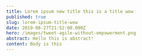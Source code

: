 ```yaml
---
title: Lorem ipsum new title this is a title wow
published: true
slug: lorem-ipsum-title-wow
date: 2019-08-27T21:52:08.090Z
hero: /images/tweet-agile-without-empowerment.png
abstract: Hello this is abstract!
content: Body is this
---
```


